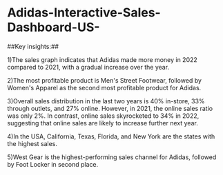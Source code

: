 # Adidas-Interactive-Sales-Dashboard-US-
##Key insights:##

1)The sales graph indicates that Adidas made more money in 2022 compared to 2021, with a gradual increase over the year.

2)The most profitable product is Men's Street Footwear, followed by Women's Apparel as the second most profitable product for Adidas.

3)Overall sales distribution in the last two years is 40% in-store, 33% through outlets, and 27% online. However, in 2021, the online sales ratio was only 2%. In contrast, online sales skyrocketed to 34% in 2022, suggesting that online sales are likely to increase further next year.

4)In the USA, California, Texas, Florida, and New York are the states with the highest sales.

5)West Gear is the highest-performing sales channel for Adidas, followed by Foot Locker in second place.
